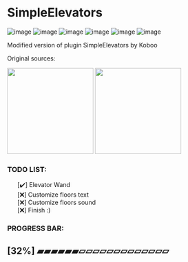 # SimpleElevators

![image](https://img.shields.io/github/directory-file-count/DeskTecc/simple-elevators)
![image](https://img.shields.io/github/languages/code-size/DeskTecc/simple-elevators)
![image](https://img.shields.io/github/languages/top/DeskTecc/simple-elevators)
![image](https://img.shields.io/github/last-commit/DeskTecc/simple-elevators)
![image](https://img.shields.io/github/commit-activity/w/DeskTecc/simple-elevators)
![image](https://img.shields.io/github/downloads/DeskTecc/simple-elevators/total)

Modified version of plugin SimpleElevators by Koboo

Original sources:

<a href="https://www.spigotmc.org/resources/simpleelevator-1-13.106759/" style="text-decoration: none;margin:auto;">
  <img src="https://static.spigotmc.org/img/spigot-og.png" style="width:200px;margin:auto;"></img>
</a>
<a href="https://github.com/Koboo/simple-elevators" style="text-decoration: none;margin:auto;">
  <img src="https://cdn-icons-png.flaticon.com/512/25/25231.png" style="width:200px;margin:auto;"></img>
</a>


<h3> TODO LIST:</h3>
<ul style="list-style-type: none;">
  <li>[✔️] Elevator Wand </li>
  <li>[❌] Customize floors text </li>
  <li>[❌] Customize floors sound</li>
  <li>[❌] Finish :)</li>
</ul>


### PROGRESS BAR:

## [32%] ▰▰▰▰▰▰▱▱▱▱▱▱▱▱▱▱▱▱▱
